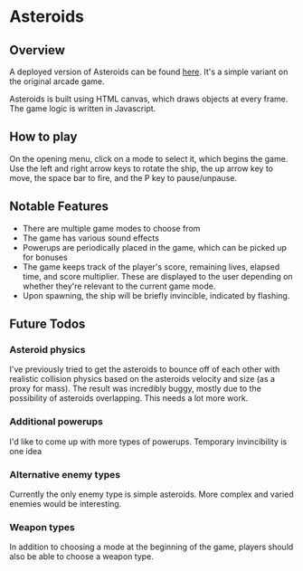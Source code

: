 Asteroids
=========

## Overview

A deployed version of Asteroids can be found [here](https://philnachumasteroids.firebaseapp.com/). It's a simple variant on the original arcade game.

Asteroids is built using HTML canvas, which draws objects at every frame. The game logic is written in Javascript.

## How to play

On the opening menu, click on a mode to select it, which begins the game. Use the left and right arrow keys to rotate the ship, the up arrow key to move, the space bar to fire, and the P key to pause/unpause.

## Notable Features

* There are multiple game modes to choose from
* The game has various sound effects
* Powerups are periodically placed in the game, which can be picked up for bonuses
* The game keeps track of the player's score, remaining lives, elapsed time, and score multiplier. These are displayed to the user depending on whether they're relevant to the current game mode.
* Upon spawning, the ship will be briefly invincible, indicated by flashing.

## Future Todos

### Asteroid physics

I've previously tried to get the asteroids to bounce off of each other with realistic collision physics based on the asteroids velocity and size (as a proxy for mass). The result was incredibly buggy, mostly due to the possibility of asteroids overlapping. This needs a lot more work.

### Additional powerups

I'd like to come up with more types of powerups. Temporary invincibility is one idea

### Alternative enemy types

Currently the only enemy type is simple asteroids. More complex and varied enemies would be interesting. 

### Weapon types

In addition to choosing a mode at the beginning of the game, players should also be able to choose a weapon type.
